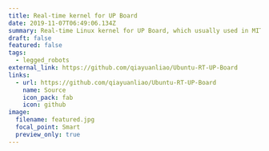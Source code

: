 ```yaml
---
title: Real-time kernel for UP Board
date: 2019-11-07T06:49:06.134Z
summary: Real-time Linux kernel for UP Board, which usually used in MIT Cheetah Mini
draft: false
featured: false
tags:
  - legged_robots
external_link: https://github.com/qiayuanliao/Ubuntu-RT-UP-Board
links:
  - url: https://github.com/qiayuanliao/Ubuntu-RT-UP-Board
    name: Source
    icon_pack: fab
    icon: github
image:
  filename: featured.jpg
  focal_point: Smart
  preview_only: true
---
```

